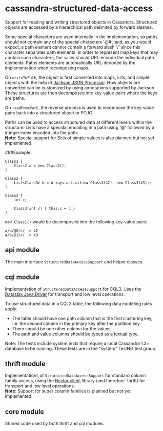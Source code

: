 cassandra-structured-data-access
================================

Support for reading and writing structured objects in Cassandra.
Structured objects are accessed by a hierarchical path delimited by forward slashes.

Some special characters are used internally in the implementation, so paths should not contain any of the special
characters '@#', and, as you would expect, a path element cannot contain a forward slash '/' since this character
separates path elements. In order to represent map keys that may contain such characters, the caller should URL-encode
the individual path elements. Paths elements are automatically URL-decoded by the implementation when recomposing maps.

On `writeToPath`, the object is first converted into maps, lists, and simple objects with the help of
[Jackson JSON Processor](http://wiki.fasterxml.com/JacksonHome). How objects are converted can be
customized by using annotations supported by Jackson. These structures are then decomposed into key-value pairs
where the keys are paths.

On `readFromPath`, the reverse process is used to recompose the key-value pairs back into a structured object or POJO.

Paths can be used to access structured data at different levels within the structure. Lists have a specidal encoding
in a path using '@' followed by a integer index encoded into the path.  
**Note:** Special support for Sets of simple values is also planned but not yet implemented.

###Example:

    Class1 {
        Class2 a = new Class2();
    }

    Class2 {
        List<Class3> b = Arrays.asList(new Class3(42), new Class3(43));
    }

    Class3 {
        int c;

        Class3(int c) { this.c = c }
    }

`new Class1()` would be decomposed into the following key-value pairs:

`a/b/@0/c/ -> 42`  
`a/b/@1/c/ -> 43`

api module
----------
The main interface `StructuredDataAccessSupport` and helper classes.

cql module
----------
Implementation of `StructuredDataAccessSupport` for CQL3. Uses the
[Datastax Java Driver](https://github.com/datastax/java-driver) for transport and low level operations.

To use structured data in a CQL3 table, the following data modeling rules apply:

* The table should have one path column that is the first clustering key, i.e. the second column in the primary
  key after the partition key.
* There should be one other column for the values.
* The path and value columns should be typed as a textual type.

Note: The tests include system tests that require a local Cassandra 1.2+ database to be running.
These tests are in the "system" TestNG test group.

thrift module
-------------
Implementations of `StructuredDataAccessSupport` for standard column family access, using the
[Hector client](https://github.com/hector-client/hector) library (and therefore Thrift) for transport and
low level operations.  
**Note:** Support for super column families is planned but not yet implemented.

core module
-----------
Shared code used by both thrift and cql modules.
